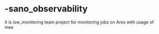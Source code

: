 # -sano_observability
It is isw_monitoring team project for monitoring jobs on Ares with usage of mee
